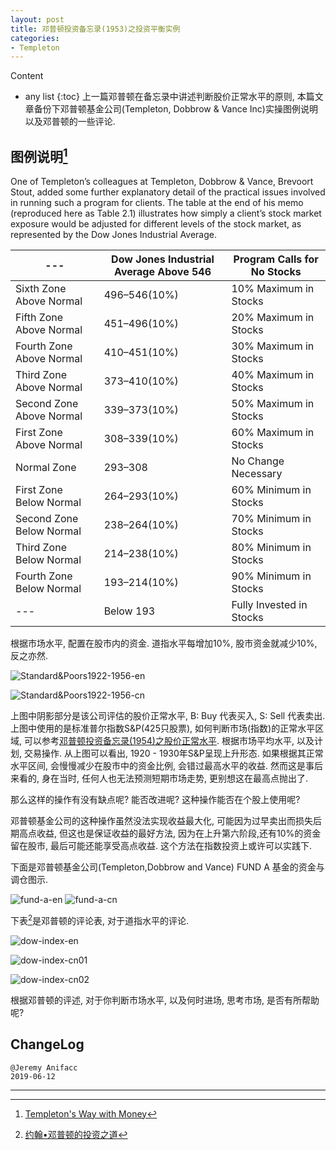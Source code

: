 ```yaml
---
layout: post
title: 邓普顿投资备忘录(1953)之投资平衡实例
categories:
- Templeton
---
```

Content
* any list
{:toc}
上一篇邓普顿在备忘录中讲述判断股价正常水平的原则, 本篇文章备份下邓普顿基金公司(Templeton, Dobbrow & Vance Inc)实操图例说明以及邓普顿的一些评论.

## 图例说明[^1]

One of Templeton’s colleagues at Templeton, Dobbrow & Vance, Brevoort Stout, added some further explanatory detail of the practical issues involved in running such a program for clients. The table at the end of his memo (reproduced here as Table 2.1) illustrates how simply a client’s stock market exposure would be adjusted for different levels of the stock market, as represented by the Dow Jones Industrial Average. 

--- | Dow Jones Industrial Average Above 546 | Program Calls for No Stocks
---|---|---
Sixth Zone Above Normal  | 496–546(10%) | 10% Maximum in Stocks
Fifth Zone Above Normal  | 451–496(10%) | 20% Maximum in Stocks
Fourth Zone Above Normal | 410–451(10%) | 30% Maximum in Stocks
Third Zone Above Normal  | 373–410(10%) | 40% Maximum in Stocks
Second Zone Above Normal | 339–373(10%) | 50% Maximum in Stocks
First Zone Above Normal  | 308–339(10%) | 60% Maximum in Stocks
Normal Zone              | 293–308 | No Change Necessary
First Zone Below Normal  | 264–293(10%) | 60% Minimum in Stocks
Second Zone Below Normal | 238–264(10%) | 70% Minimum in Stocks
Third Zone Below Normal  | 214–238(10%) | 80% Minimum in Stocks
Fourth Zone Below Normal | 193–214(10%) | 90% Minimum in Stocks
---                      | Below 193 | Fully Invested in Stocks

根据市场水平, 配置在股市内的资金. 道指水平每增加10%, 股市资金就减少10%, 反之亦然. 

![Standard&Poors1922-1956-en](https://raw.githubusercontent.com/Anifacc/anifacc.github.io/master/images/templeton-normal-stock-prices-en.png)

![Standard&Poors1922-1956-cn](https://raw.githubusercontent.com/Anifacc/anifacc.github.io/master/images/templeton-normal-stock-prices-cn.png)

上图中阴影部分是该公司评估的股价正常水平, B: Buy 代表买入, S: Sell 代表卖出. 上图中使用的是标准普尔指数S&P(425只股票), 如何判断市场(指数)的正常水平区域, 可以参考[邓普顿投资备忘录(1954)之股价正常水平](https://anifacc.github.io/templeton/2019/06/11/templeton-stock-normal-prices/). 根据市场平均水平, 以及计划, 交易操作. 从上图可以看出, 1920 - 1930年S&P呈现上升形态. 如果根据其正常水平区间, 会慢慢减少在股市中的资金比例, 会错过最高水平的收益. 然而这是事后来看的, 身在当时, 任何人也无法预测短期市场走势, 更别想这在最高点抛出了. 

那么这样的操作有没有缺点呢? 能否改进呢? 这种操作能否在个股上使用呢?

邓普顿基金公司的这种操作虽然没法实现收益最大化, 可能因为过早卖出而损失后期高点收益, 但这也是保证收益的最好方法, 因为在上升第六阶段,还有10%的资金留在股市, 最后可能还能享受高点收益. 这个方法在指数投资上或许可以实践下.

下面是邓普顿基金公司(Templeton,Dobbrow and Vance) FUND A 基金的资金与调仓图示.

![fund-a-en](https://raw.githubusercontent.com/Anifacc/anifacc.github.io/master/images/templeton-fund-a-en.png)
![fund-a-cn](https://raw.githubusercontent.com/Anifacc/anifacc.github.io/master/images/templeton-fund-a-cn.png)

下表[^2]是邓普顿的评论表, 对于道指水平的评论.

![dow-index-en](https://raw.githubusercontent.com/Anifacc/anifacc.github.io/master/images/templeton-1947-predict-dow-index-en.png)

![dow-index-cn01](https://raw.githubusercontent.com/Anifacc/anifacc.github.io/master/images/templeton-1947-predict-dow-index-cn01.png)

![dow-index-cn02](https://raw.githubusercontent.com/Anifacc/anifacc.github.io/master/images/templeton-1947-predict-dow-index-cn02.png)

根据邓普顿的评述, 对于你判断市场水平, 以及何时进场, 思考市场, 是否有所帮助呢?

## ChangeLog

```
@Jeremy Anifacc
2019-06-12
```

---

[^1]:[Templeton's Way with Money](https://book.douban.com/subject/6915772/)
[^2]:[约翰•邓普顿的投资之道](https://book.douban.com/subject/25723410/)
